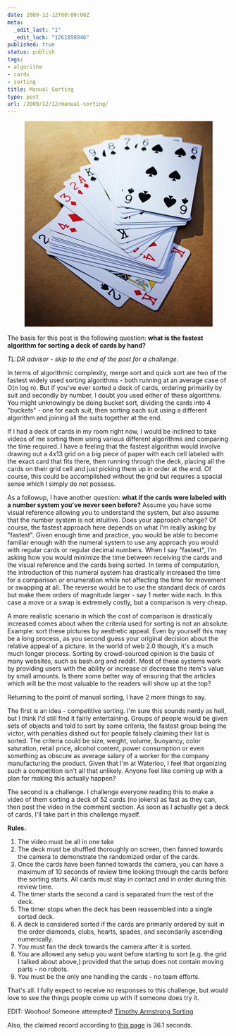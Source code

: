 ```yaml
---
date: 2009-12-12T00:00:00Z
meta:
  _edit_last: "1"
  _edit_lock: "1261898946"
published: true
status: publish
tags:
- algorithm
- cards
- sorting
title: Manual Sorting
type: post
url: /2009/12/12/manual-sorting/
---
```


<div style='text-align:center'>
  <img src="/images/cards.jpg" width="427" height="466" />
</div>

The basis for this post is the following question: <strong>what is the fastest algorithm for sorting a deck of cards by hand?</strong>

<em>TL:DR advisor - skip to the end of the post for a challenge.</em>

In terms of algorithmic complexity, merge sort and quick sort are two of the fastest widely used sorting algorithms - both running at an average case of O(n log n). But if you've ever sorted a deck of cards, ordering primarily by suit and secondly by number, I doubt you used either of these algorithms. You might unknowingly be doing bucket sort, dividing the cards into 4 "buckets" - one for each suit, then sorting each suit using a different algorithm and joining all the suits together at the end. 

If I had a deck of cards in my room right now, I would be inclined to take videos of me sorting them using various different algorithms and comparing the time required. I have a feeling that the fastest algorithm would involve drawing out a 4x13 grid on a big piece of paper with each cell labeled with the exact card that fits there, then running through the deck, placing all the cards on their grid cell and just picking them up in order at the end. Of course, this could be accomplished without the grid but requires a spacial sense which I simply do not possess. 

As a followup, I have another question: <strong>what if the cards were labeled with a number system you've never seen before?</strong> Assume you have some visual reference allowing you to understand the system, but also assume that the number system is not intuitive. Does your approach change? Of course, the fastest approach here depends on what I'm really asking by "fastest". Given enough time and practice, you would be able to become familiar enough with the numeral system to use any approach you would with regular cards or regular decimal numbers. When I say "fastest", I'm asking how you would minimize the time between receiving the cards and the visual reference and the cards being sorted. In terms of computation, the introduction of this numeral system has drastically increased the time for a comparison or enumeration while not affecting the time for movement or swapping at all. The reverse would be to use the standard deck of cards but make them orders of magnitude larger - say 1 meter wide each. In this case a move or a swap is extremely costly, but a comparison is very cheap.

A more realistic scenario in which the cost of comparison is drastically increased comes about when the criteria used for sorting is not an absolute. Example: sort these pictures by aesthetic appeal. Even by yourself this may be a long process, as you second guess your original decision about the relative appeal of a picture. In the world of web 2.0 though, it's a much much longer process. Sorting by crowd-sourced opinion is the basis of many websites, such as bash.org and reddit. Most of these systems work by providing users with the ability or increase or decrease the item's value by small amounts. Is there some better way of ensuring that the articles which will be the most valuable to the readers will show up at the top? 

Returning to the point of manual sorting, I have 2 more things to say.

The first is an idea - competitive sorting. I'm sure this sounds nerdy as hell, but I think I'd still find it fairly entertaining. Groups of people would be given sets of objects and told to sort by some criteria, the fastest group being the victor, with penalties dished out for people falsely claiming their list is sorted. The criteria could be size, weight, volume, buoyancy, color saturation, retail price, alcohol content, power consumption or even something as obscure as average salary of a worker for the company manufacturing the product. Given that I'm at Waterloo, I feel that organizing such a competition isn't all that unlikely. Anyone feel like coming up with a plan for making this actually happen?

The second is a challenge. I challenge everyone reading this to make a video of them sorting a deck of 52 cards (no jokers) as fast as they can, then post the video in the comment section. As soon as I actually get a deck of cards, I'll take part in this challenge myself.

<strong>Rules.</strong>
<ol>
<li> The video must be all in one take</li>
<li> The deck must be shuffled thoroughly on screen, then fanned towards the camera to demonstrate the randomized order of the cards.</li>
<li> Once the cards have been fanned towards the camera, you can have a maximum of 10 seconds of review time looking through the cards before the sorting starts. All cards must stay in contact and in order during this review time.</li>
<li> The timer starts the second a card is separated from the rest of the deck.</li>
<li> The timer stops when the deck has been reassembled into a single sorted deck.</li>
<li> A deck is considered sorted if the cards are primarily ordered by suit in the order diamonds, clubs, hearts, spades, and secondarily ascending numerically.</li>
<li> You must fan the deck towards the camera after it is sorted.</li>
<li> You are allowed any setup you want before starting to sort (e.g. the grid I talked about above,) provided that the setup does not contain moving parts - no robots.</li>
<li> You must be the only one handling the cards - no team efforts.</li>
</ol>

That's all. I fully expect to receive no responses to this challenge, but would love to see the things people come up with if someone does try it.

EDIT: Woohoo! Someone attempted!
<a href='http://www.youtube.com/watch?v=iPDi0QfFvW8' >Timothy Armstrong Sorting</a>

Also, the claimed record according to <a href="http://www.recordholders.org/en/records/cardsorting.html">this page</a> is 36.1 seconds. 
